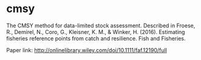# cmsy
The CMSY method for data-limited stock assessment. Described in Froese, R., Demirel, N., Coro, G., Kleisner, K. M., & Winker, H. (2016). Estimating fisheries reference points from catch and resilience. Fish and Fisheries.

Paper link: http://onlinelibrary.wiley.com/doi/10.1111/faf.12190/full 